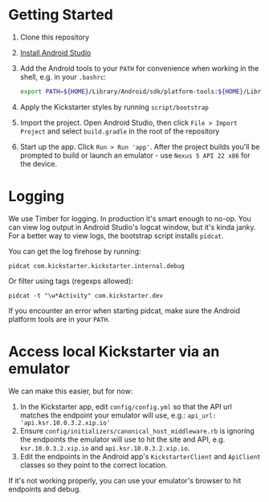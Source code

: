 # Getting Started

1. Clone this repository
2. [Install Android Studio](https://developer.android.com/sdk/index.html)
3. Add the Android tools to your `PATH` for convenience when working in the
   shell, e.g. in your `.bashrc`:

   ```bash
   export PATH=${HOME}/Library/Android/sdk/platform-tools:${HOME}/Library/Android/sdk/tools:$PATH
   ```

4. Apply the Kickstarter styles by running `script/bootstrap`
5. Import the project. Open Android Studio, then click `File > Import Project` and
   select `build.gradle` in the root of the repository
6. Start up the app. Click `Run > Run 'app'`. After the project builds you'll be
   prompted to build or launch an emulator - use `Nexus 5 API 22 x86` for the
   device.

# Logging

We use Timber for logging. In production it's smart enough to no-op. You can
view log output in Android Studio's logcat window, but it's kinda janky. For
a better way to view logs, the bootstrap script installs `pidcat`.

You can get the log firehose by running:

```
pidcat com.kickstarter.kickstarter.internal.debug
```

Or filter using tags (regexps allowed):

```
pidcat -t "\w*Activity" com.kickstarter.dev
```

If you encounter an error when starting pidcat, make sure the Android platform tools
are in your `PATH`.

# Access local Kickstarter via an emulator

We can make this easier, but for now:

1. In the Kickstarter app, edit `config/config.yml` so that the API url matches
   the endpoint your emulator will use, e.g.: `api_url: 'api.ksr.10.0.3.2.xip.io'`
2. Ensure `config/initializers/canonical_host_middleware.rb` is ignoring the
   endpoints the emulator will use to hit the site and API, e.g. `ksr.10.0.3.2.xip.io`
   and `api.ksr.10.0.3.2.xip.io`.
3. Edit the endpoints in the Android app's `KickstarterClient` and `ApiClient`
   classes so they point to the correct location.

If it's not working properly, you can use your emulator's browser to hit
endpoints and debug.
